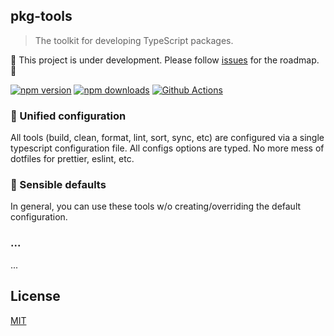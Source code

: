 ## pkg-tools

> The toolkit for developing TypeScript packages.

🚧 This project is under development. Please follow [issues](https://github.com/pkg-tools/pkg-tools/issues) for the roadmap. 🚧

[![npm version][npm-version-src]][npm-version-href]
[![npm downloads][npm-downloads-src]][npm-downloads-href]
[![Github Actions][github-actions-src]][github-actions-href]

### 🔗 Unified configuration

All tools (build, clean, format, lint, sort, sync, etc) are configured via a single typescript configuration file. All configs options are typed. No more mess of dotfiles for prettier, eslint, etc.

### 🔋 Sensible defaults

In general, you can use these tools w/o creating/overriding the default configuration.

### ...

...

## License

[MIT](./LICENSE)

[npm-version-src]: https://img.shields.io/npm/v/%40pkg-tools/pkg-tools?style=flat-square
[npm-version-href]: https://npmjs.com/package/%40pkg-tools/pkg-tools
[npm-downloads-src]: https://img.shields.io/npm/dm/%40pkg-tools/pkg-tools?style=flat-square
[npm-downloads-href]: https://npmjs.com/package/%40pkg-tools/pkg-tools
[github-actions-src]: https://img.shields.io/github/actions/workflow/status/pkg-tools/pkg-tools/ci.yml?style=flat-square
[github-actions-href]: https://github.com/pkg-tools/pkg-tools/actions/workflows/ci.yml
